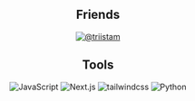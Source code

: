 <h2 align="center">Friends</h2>
<p align="center">
<a href="https://github.com/tapnisu"><img src="https://img.shields.io/badge/-Tapnisu-000000?style=for-the-badge" alt="@triistam"></a>
</p>

<h2 align="center">Tools</h2>
<p align="center">
<img src="https://img.shields.io/badge/-JavaScript-000000?style=for-the-badge&logo=JavaScript" alt="JavaScript">
<img src="https://img.shields.io/badge/-Next.js-000000?style=for-the-badge&logo=nextdotjs" alt="Next.js">
<img src="https://img.shields.io/badge/-Tailwind%20CSS-000000?style=for-the-badge&logo=tailwindcss" alt="tailwindcss">
<img src="https://img.shields.io/badge/-Python%20CSS-000000?style=for-the-badge&logo=python" alt="Python">
</p>
